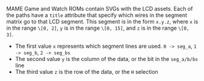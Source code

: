 MAME Game and Watch ROMs contain SVGs with the LCD assets. Each of the paths have a `title` attribute that specify which wires in the segment matrix go to that LCD segment. This segment is in the form `x.y.z`, where `x` is in the range `\[0, 2]`, `y` is in the range `\[0, 15]`, and `z` is in the range `\[0, 3]`.

* The first value `x` represents which segment lines are used. `0 -> seg_a`, `1 -> seg_b`, `2 -> seg_bs`
* The second value `y` is the column of the data, or the bit in the `seg_a/b/bs` line
* The third value `z` is the row of the data, or the `H` selection